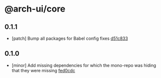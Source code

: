 # @arch-ui/core

## 0.1.1

- [patch] Bump all packages for Babel config fixes [d51c833](d51c833)

## 0.1.0

- [minor] Add missing dependencies for which the mono-repo was hiding that they were missing [fed0cdc](fed0cdc)
